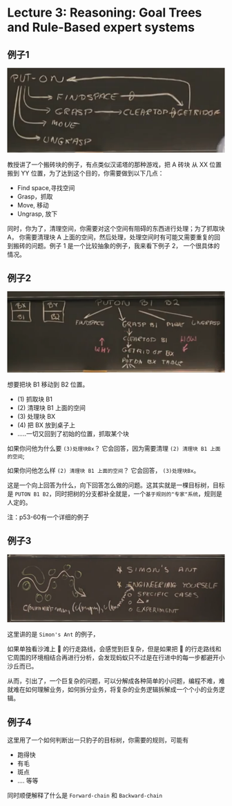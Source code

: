 # Lecture 3: Reasoning: Goal Trees and Rule-Based expert systems

## 例子1

![](../images/lecture3-block1.png)

教授讲了一个搬砖块的例子，有点类似汉诺塔的那种游戏，把 A 砖块 从 XX 位置搬到 YY 位置，为了达到这个目的，你需要做到以下几点：

* Find space,寻找空间
* Grasp，抓取
* Move,  移动
* Ungrasp, 放下 

同时，你为了，清理空间，你需要对这个空间有阻碍的东西进行处理；为了抓取块 A， 你需要清理块 A 上面的空间，然后处理，处理空间时有可能又需要重复的回到搬砖的问题。例子 1 是一个比较抽象的例子，我来看下例子 2， 一个很具体的情况。

## 例子2
![](../images/lecture3-block2.png)

想要把块 B1 移动到 B2 位置。

* (1) 抓取块 B1
* (2) 清理块 B1 上面的空间
* (3) 处理块 BX
* (4) 把 BX 放到桌子上
* .....一切又回到了初始的位置，抓取某个块

如果你问他为什么要 `(3)处理块Bx`？ 它会回答，因为需要清理 `(2) 清理块 B1 上面的空间`;

如果你问他怎么样 `(2) 清理块 B1 上面的空间`？ 它会回答， `(3)处理块Bx`。

这是一个向上回答为什么，向下回答怎么做的问题。这其实就是一棵目标树，目标是 `PUTON B1 B2`，同时把树的分支都补全就是，一个`基于规则的"专家"系统`，规则是人定的。

注：p53-60有一个详细的例子


## 例子3
![](../images/lecture3-block3.png)

这里讲的是 `Simon's Ant` 的例子，

如果单独看沙滩上 🐜 的行走路线，会感觉到巨复杂，但是如果把 🐜 的行走路线和它周围的环境相结合再进行分析，会发现蚂蚁只不过是在行进中的每一步都避开小沙丘而已。

从而，引出了，一个巨复杂的问题，可以分解成各种简单的小问题，编程不难，难就难在如何理解业务，如何拆分业务，将复杂的业务逻辑拆解成一个个小的业务逻辑。


## 例子4
这里用了一个如何判断出一只豹子的目标树，你需要的规则，可能有

* 跑得快
* 有毛
* 斑点
* .... 等等

同时顺便解释了什么是 `Forward-chain` 和 `Backward-chain`